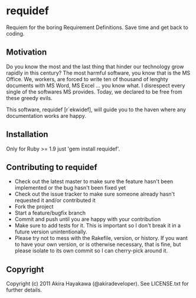 # requidef
Requiem for the boring Requirement Definitions.
Save time and get back to coding.

## Motivation
Do you know the most and the last thing that hinder our technology grow rapidly in this century?
The most harmful software, you know that is the MS Office.
We, workers, are forced to write ten of thousand of lenghty documents with MS Word, MS Excel ... you know what.
I disrespect every single of the softwares MS provides.
Today, we declared to be free from these greedy evils.

This software, requidef [r`ekwidef], will guide you to the haven where any documentation works are happy.

## Installation
Only for Ruby >= 1.9
just 'gem install requidef'.

## Contributing to requidef
* Check out the latest master to make sure the feature hasn't been implemented or the bug hasn't been fixed yet
* Check out the issue tracker to make sure someone already hasn't requested it and/or contributed it
* Fork the project
* Start a feature/bugfix branch
* Commit and push until you are happy with your contribution
* Make sure to add tests for it. This is important so I don't break it in a future version unintentionally.
* Please try not to mess with the Rakefile, version, or history. If you want to have your own version, or is otherwise necessary, that is fine, but please isolate to its own commit so I can cherry-pick around it.

## Copyright
Copyright (c) 2011 Akira Hayakawa (@akiradeveloper). See LICENSE.txt for
further details.
